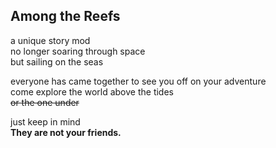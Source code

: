 ## Among the Reefs

a unique story mod <br />
no longer soaring through space <br />
but sailing on the seas

everyone has came together to see you off on your adventure <br />
come explore the world above the tides <br />
~~or the one under~~

just keep in mind <br />
**They are not your friends.**